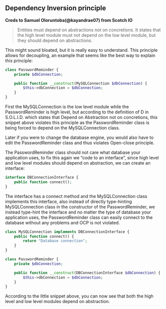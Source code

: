 ## Dependency Inversion principle
**Creds to Samuel Oloruntoba(@kayandrae07) from Scotch IO**

> Entities must depend on abstractions not on concretions. It states that the high level module must not depend on the low level module, but they should depend on abstractions.

This might sound bloated, but it is really easy to understand. This principle allows for decoupling, an example that seems like the best way to explain this principle:

```PHP
class PasswordReminder {
    private $dbConnection;

    public function __construct(MySQLConnection $dbConnection) {
        $this->dbConnection = $dbConnection;
    }
}
```

First the MySQLConnection is the low level module while the PasswordReminder is high level, but according to the definition of D in S.O.L.I.D. which states that Depend on Abstraction not on concretions, this snippet above violates this principle as the PasswordReminder class is being forced to depend on the MySQLConnection class.

Later if you were to change the database engine, you would also have to edit the PasswordReminder class and thus violates Open-close principle.

The PasswordReminder class should not care what database your application uses, to fix this again we “code to an interface”, since high level and low level modules should depend on abstraction, we can create an interface:

```PHP
interface DBConnectionInterface {
    public function connect();
}    
```

The interface has a connect method and the MySQLConnection class implements this interface, also instead of directly type-hinting MySQLConnection class in the constructor of the PasswordReminder, we instead type-hint the interface and no matter the type of database your application uses, the PasswordReminder class can easily connect to the database without any problems and OCP is not violated.

```PHP
class MySQLConnection implements DBConnectionInterface {
    public function connect() {
        return "Database connection";
    }
}

class PasswordReminder {
    private $dbConnection;

    public function __construct(DBConnectionInterface $dbConnection) {
        $this->dbConnection = $dbConnection;
    }
}  
```

According to the little snippet above, you can now see that both the high level and low level modules depend on abstraction.